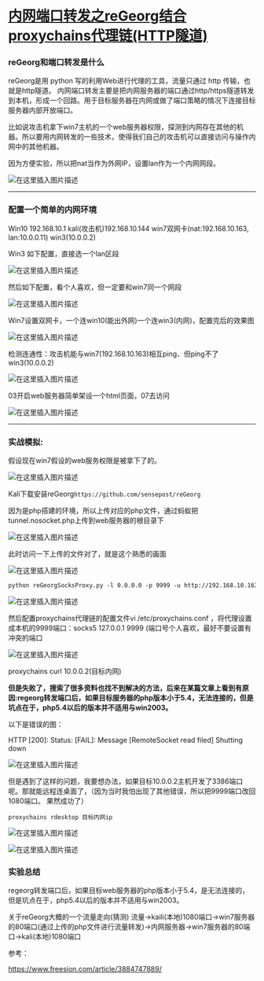 # [内网端口转发之reGeorg结合proxychains代理链(HTTP隧道)](https://www.freesion.com/article/3884747889/)

### reGeorg和端口转发是什么

reGeorg是用 python 写的利用Web进行代理的工具，流量只通过 http 传输，也就是http隧道。
内网端口转发主要是把内网服务器的端口通过http/https隧道转发到本机，形成一个回路。用于目标服务器在内网或做了端口策略的情况下连接目标服务器内部开放端口。

比如说攻击机拿下win7主机的一个web服务器权限，探测到内网存在其他的机器。所以要用内网转发的一些技术，使得我们自己的攻击机可以直接访问与操作内网中的其他机器。

因为方便实验，所以把nat当作为外网IP，设置lan作为一个内网网段。

![在这里插入图片描述](assets/ca2aeb1e5b49780d2e51033219f44367.png)

------

### 配置一个简单的内网环境

Win10 192.168.10.1 kali(攻击机)192.168.10.144 win7双网卡(nat:192.168.10.163, lan:10.0.0.11) win3(10.0.0.2)

Win3 如下配置，直接选一个lan区段

![在这里插入图片描述](assets/5954c30c7b0f03eedaca219206a51175.png)

然后如下配置，看个人喜欢，但一定要和win7同一个网段

![在这里插入图片描述](assets/bd0fb0c65eaedb9904e8156ff9677b95.png)

Win7设置双网卡，一个连win10(能出外网)一个连win3(内网)，配置完后的效果图

![在这里插入图片描述](assets/2388447e3aab41a178e32a05dbff70fa.png)

检测连通性：攻击机能与win7(192.168.10.163)相互ping、但ping不了win3(10.0.0.2)

![在这里插入图片描述](assets/a71822739519c7347260978ce3f5f09e.png)

03开启web服务器简单架设一个html页面，07去访问

![在这里插入图片描述](assets/e2da0c0ff100b818e58c1f987a7c9b6b.png)

------

### 实战模拟:

假设现在win7假设的web服务权限是被拿下了的。

![在这里插入图片描述](assets/1b653ce533fafe2a56f49b4f51eec245.png)

Kali下载安装reGeorg`https://github.com/sensepost/reGeorg`

因为是php搭建的环境，所以上传对应的php文件，通过蚂蚁把tunnel.nosocket.php上传到web服务器的根目录下

![在这里插入图片描述](assets/b26c6d98cbb8151113e908203a708cb9.png)

此时访问一下上传的文件对了，就是这个熟悉的画面

![在这里插入图片描述](assets/41c55ef8349b39dd52b7750a9b161316.png)

```apache
python reGeorgSocksProxy.py -l 0.0.0.0 -p 9999 -u http://192.168.10.163/tunnel.nosocket.php
```

![在这里插入图片描述](assets/3085d669391074a9d831942798e134f0.png)

然后配置proxychains代理链的配置文件vi /etc/proxychains.conf ，将代理设置成本机的9999端口：socks5 127.0.0.1 9999 (端口号个人喜欢，最好不要设置有冲突的端口

![在这里插入图片描述](assets/a0393c011cdc35ebb7358a3cf8225af5.png)

proxychains curl 10.0.0.2(目标内网)

**但是失败了，搜索了很多资料也找不到解决的方法，后来在某篇文章上看到有原因:regeorg转发端口后，如果目标服务器的php版本小于5.4，无法连接的，但是坑点在于，php5.4以后的版本并不适用与win2003。**

以下是错误的图：

HTTP [200]: Status: [FAIL]: Message [RemoteSocket read filed] Shutting down

![在这里插入图片描述](assets/8d053659821ccd588200673d8bc39f51.png)

但是遇到了这样的问题，我要想办法，如果目标10.0.0.2主机开发了3386端口呢。那就能远程连桌面了，（因为当时我怕出现了其他错误，所以把9999端口改回1080端口。 果然成功了）

```armasm
proxychains rdesktop 目标内网ip
```

![在这里插入图片描述](assets/bce33fb1c51576b1857ebbc02235c193.png)

![在这里插入图片描述](assets/d583d95d05d449ced52c9123772d3de2.png)

### 实验总结

regeorg转发端口后，如果目标web服务器的php版本小于5.4，是无法连接的，但是坑点在于，php5.4以后的版本并不适用与win2003。

关于reGeorg大概的一个流量走向(猜测)
流量->kaili(本地)1080端口->win7服务器的80端口(通过上传的php文件进行流量转发)->内网服务器->win7服务器的80端口->kali(本地)1080端口



参考：

https://www.freesion.com/article/3884747889/